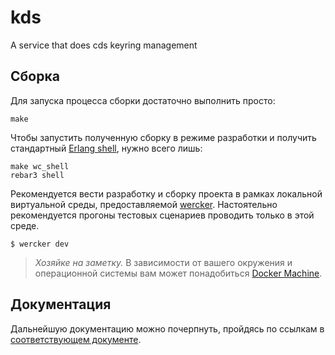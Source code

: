 # kds

A service that does cds keyring management

## Сборка

Для запуска процесса сборки достаточно выполнить просто:

    make

Чтобы запустить полученную сборку в режиме разработки и получить стандартный [Erlang shell][2], нужно всего лишь:

    make wc_shell
    rebar3 shell

Рекомендуется вести разработку и сборку проекта в рамках локальной виртуальной среды, предоставляемой [wercker][1]. Настоятельно рекомендуется прогоны тестовых сценариев проводить только в этой среде.

    $ wercker dev

> _Хозяйке на заметку._ В зависимости от вашего окружения и операционной системы вам может понадобиться [Docker Machine][4].

## Документация

Дальнейшую документацию можно почерпнуть, пройдясь по ссылкам в [соответствующем документе](doc/keyring.md). 

[1]: http://devcenter.wercker.com/learn/basics/the-wercker-cli.html
[2]: http://erlang.org/doc/man/shell.html
[3]: https://github.com/erlware/relx
[4]: https://docs.docker.com/machine/install-machine/
